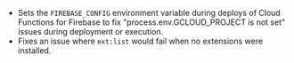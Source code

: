 - Sets the `FIREBASE_CONFIG` environment variable during deploys of Cloud Functions for Firebase to fix "process.env.GCLOUD_PROJECT is not set" issues during deployment or execution.
- Fixes an issue where `ext:list` would fail when no extensions were installed.
